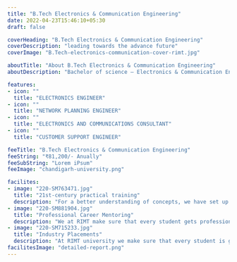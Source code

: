 ```yaml
---
title: "B.Tech Electronics & Communication Engineering"
date: 2022-04-23T15:46:10+05:30
draft: false

coverHeading: "B.Tech Electronics & Communication Engineering"
coverDescription: "leading towards the advance future"
coverImage: "B.Tech-electronics-communication-cover-rimt.jpg"

aboutTitle: "About B.Tech Electronics & Communication Engineering"
aboutDescription: "Bachelor of science – Electronics & Communication Engineering (LEET) is an undergraduate curriculum. It is one of the largest and fastest growing industries. Through a diverse range of theoretical skills and practical experience presented in the context of real applications and design experience, the programme provides a solid foundation for people who want to pursue a career in electrical engineering, communications, control systems, robotics, or sensor systems."

features:
- icon: ""
  title: "ELECTRONICS ENGINEER"
- icon: ""
  title: "NETWORK PLANNING ENGINEER"
- icon: ""
  title: "ELECTRONICS AND COMMUNICATIONS CONSULTANT"
- icon: ""
  title: "CUSTOMER SUPPORT ENGINEER"

feeTitle: "B.Tech Electronics & Communication Engineering"
feeString: "₹81,200/- Anually"
feeSubString: "Lorem iPsum"
feeImage: "chandigarh-university.png"

facilites:
- image: "220-SM763471.jpg"
  title: "21st-century practical training"
  description: "For a better understanding of concepts, we have set up advanced 21st-century tools equipped with advanced training methods so that students can learn every concept practically in a better way."
- image: "220-SM881904.jpg"
  title: "Professional Career Mentoring"
  description: "We at RIMT make sure that every student gets professional career mentoring from the industry experts to set career targets & for this we have created a career & placement cell too."
- image: "220-SM715233.jpg"
  title: "Industry Placements"
  description: "At RIMT university we make sure that every student is getting placed, each year more than 500 companies visit the campus of RIMT to hire our brightest of the talents"
facilitesImage: "detailed-report.png"
---
```


